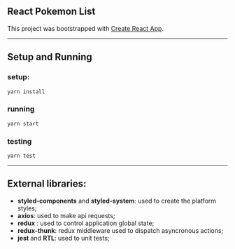 ## React Pokemon List

This project was bootstrapped with [Create React App](https://github.com/facebook/create-react-app).

---

## Setup and Running

### setup:
`yarn install`

### running

`yarn start`

### testing

`yarn test`

---

## External libraries:

- **styled-components** and **styled-system**: used to create the platform styles;
- **axios**: used to make api requests;
- **redux** : used to control application global state;
- **redux-thunk**: redux middleware used to dispatch asyncronous actions;
- **jest** and **RTL**: used to unit tests;

